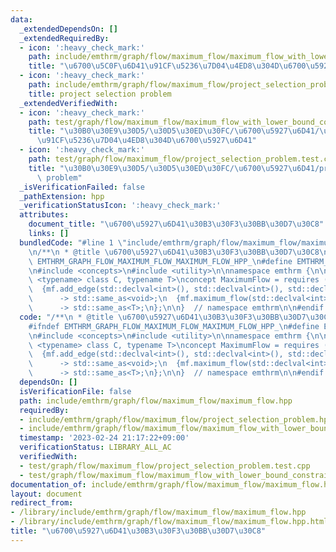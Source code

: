 ```yaml
---
data:
  _extendedDependsOn: []
  _extendedRequiredBy:
  - icon: ':heavy_check_mark:'
    path: include/emthrm/graph/flow/maximum_flow/maximum_flow_with_lower_bound_constraint.hpp
    title: "\u6700\u5C0F\u6D41\u91CF\u5236\u7D04\u4ED8\u304D\u6700\u5927\u6D41"
  - icon: ':heavy_check_mark:'
    path: include/emthrm/graph/flow/maximum_flow/project_selection_problem.hpp
    title: project selection problem
  _extendedVerifiedWith:
  - icon: ':heavy_check_mark:'
    path: test/graph/flow/maximum_flow/maximum_flow_with_lower_bound_constraint.test.cpp
    title: "\u30B0\u30E9\u30D5/\u30D5\u30ED\u30FC/\u6700\u5927\u6D41/\u6700\u5C0F\u6D41\
      \u91CF\u5236\u7D04\u4ED8\u304D\u6700\u5927\u6D41"
  - icon: ':heavy_check_mark:'
    path: test/graph/flow/maximum_flow/project_selection_problem.test.cpp
    title: "\u30B0\u30E9\u30D5/\u30D5\u30ED\u30FC/\u6700\u5927\u6D41/project selection\
      \ problem"
  _isVerificationFailed: false
  _pathExtension: hpp
  _verificationStatusIcon: ':heavy_check_mark:'
  attributes:
    document_title: "\u6700\u5927\u6D41\u30B3\u30F3\u30BB\u30D7\u30C8"
    links: []
  bundledCode: "#line 1 \"include/emthrm/graph/flow/maximum_flow/maximum_flow.hpp\"\
    \n/**\n * @title \u6700\u5927\u6D41\u30B3\u30F3\u30BB\u30D7\u30C8\n */\n\n#ifndef\
    \ EMTHRM_GRAPH_FLOW_MAXIMUM_FLOW_MAXIMUM_FLOW_HPP_\n#define EMTHRM_GRAPH_FLOW_MAXIMUM_FLOW_MAXIMUM_FLOW_HPP_\n\
    \n#include <concepts>\n#include <utility>\n\nnamespace emthrm {\n\ntemplate <template\
    \ <typename> class C, typename T>\nconcept MaximumFlow = requires (C<T> mf) {\n\
    \  {mf.add_edge(std::declval<int>(), std::declval<int>(), std::declval<T>())}\n\
    \      -> std::same_as<void>;\n  {mf.maximum_flow(std::declval<int>(), std::declval<int>())}\n\
    \      -> std::same_as<T>;\n};\n\n}  // namespace emthrm\n\n#endif  // EMTHRM_GRAPH_FLOW_MAXIMUM_FLOW_MAXIMUM_FLOW_HPP_\n"
  code: "/**\n * @title \u6700\u5927\u6D41\u30B3\u30F3\u30BB\u30D7\u30C8\n */\n\n\
    #ifndef EMTHRM_GRAPH_FLOW_MAXIMUM_FLOW_MAXIMUM_FLOW_HPP_\n#define EMTHRM_GRAPH_FLOW_MAXIMUM_FLOW_MAXIMUM_FLOW_HPP_\n\
    \n#include <concepts>\n#include <utility>\n\nnamespace emthrm {\n\ntemplate <template\
    \ <typename> class C, typename T>\nconcept MaximumFlow = requires (C<T> mf) {\n\
    \  {mf.add_edge(std::declval<int>(), std::declval<int>(), std::declval<T>())}\n\
    \      -> std::same_as<void>;\n  {mf.maximum_flow(std::declval<int>(), std::declval<int>())}\n\
    \      -> std::same_as<T>;\n};\n\n}  // namespace emthrm\n\n#endif  // EMTHRM_GRAPH_FLOW_MAXIMUM_FLOW_MAXIMUM_FLOW_HPP_\n"
  dependsOn: []
  isVerificationFile: false
  path: include/emthrm/graph/flow/maximum_flow/maximum_flow.hpp
  requiredBy:
  - include/emthrm/graph/flow/maximum_flow/project_selection_problem.hpp
  - include/emthrm/graph/flow/maximum_flow/maximum_flow_with_lower_bound_constraint.hpp
  timestamp: '2023-02-24 21:17:22+09:00'
  verificationStatus: LIBRARY_ALL_AC
  verifiedWith:
  - test/graph/flow/maximum_flow/project_selection_problem.test.cpp
  - test/graph/flow/maximum_flow/maximum_flow_with_lower_bound_constraint.test.cpp
documentation_of: include/emthrm/graph/flow/maximum_flow/maximum_flow.hpp
layout: document
redirect_from:
- /library/include/emthrm/graph/flow/maximum_flow/maximum_flow.hpp
- /library/include/emthrm/graph/flow/maximum_flow/maximum_flow.hpp.html
title: "\u6700\u5927\u6D41\u30B3\u30F3\u30BB\u30D7\u30C8"
---
```

